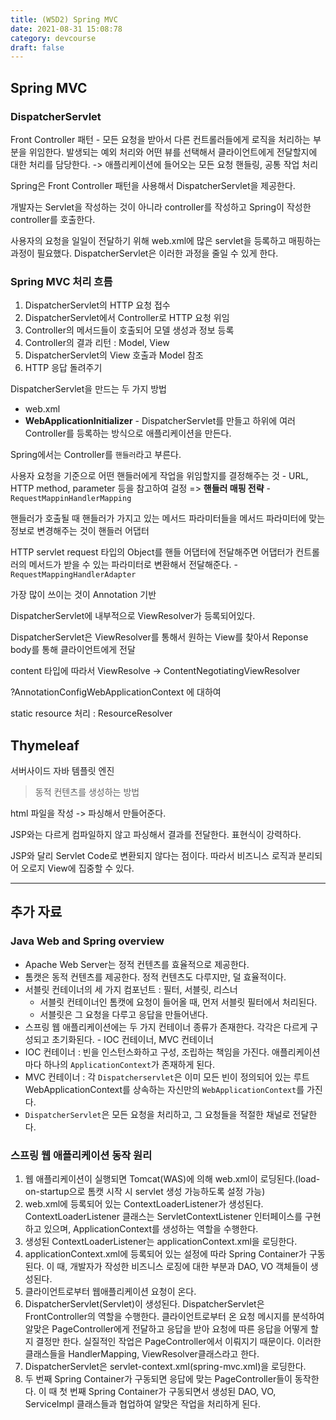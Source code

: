 ```yaml
---
title: (W5D2) Spring MVC
date: 2021-08-31 15:08:78
category: devcourse
draft: false
---
```


## Spring MVC

### DispatcherServlet

Front Controller 패턴 - 모든 요청을 받아서 다른 컨트롤러들에게 로직을 처리하는 부분을 위임한다. 발생되는 예외 처리와 어떤 뷰를 선택해서 클라이언트에게 전달할지에 대한 처리를 담당한다. -> 애플리케이션에 들어오는 모든 요청 핸들링, 공통 작업 처리

Spring은 Front Controller 패턴을 사용해서 DispatcherServlet을 제공한다.

개발자는 Servlet을 작성하는 것이 아니라 controller를 작성하고 Spring이 작성한 controller를 호출한다.

사용자의 요청을 일일이 전달하기 위해 web.xml에 많은 servlet을 등록하고 매핑하는 과정이 필요했다. DispatcherServlet은 이러한 과정을 줄일 수 있게 한다.

### Spring MVC 처리 흐름

1. DispatcherServlet의 HTTP 요청 접수
2. DispatcherServlet에서 Controller로 HTTP 요청 위임
3. Controller의 메서드들이 호출되어 모델 생성과 정보 등록
4. Controller의 결과 리턴 : Model, View
5. DispatcherServlet의 View 호출과 Model 참조
6. HTTP 응답 돌려주기

DispatcherServlet을 만드는 두 가지 방법

- web.xml
- **WebApplicationInitializer** - DispatcherServlet를 만들고 하위에 여러 Controller를 등록하는 방식으로 애플리케이션을 만든다.

Spring에서는 Controller를 `핸들러`라고 부른다.

사용자 요청을 기준으로 어떤 핸들러에게 작업을 위임할지를 결정해주는 것 - URL, HTTP method, parameter 등을 참고하여 걸정 => **핸들러 매핑 전략** - `RequestMappinHandlerMapping`

핸들러가 호출될 때 핸들러가 가지고 있는 메서드 파라미터들을 메서드 파라미터에 맞는 정보로 변경해주는 것이 핸들러 어댑터 

HTTP servlet request 타입의 Object를 핸들 어댑터에 전달해주면 어댑터가 컨트롤러의 메서드가 받을 수 있는 파라미터로 변환해서 전달해준다. - `RequestMappingHandlerAdapter`

가장 많이 쓰이는 것이 Annotation 기반

DispatcherServlet에 내부적으로 ViewResolver가 등록되어있다.

DispatcherServlet은 ViewResolver를 통해서 원하는 View를 찾아서 Reponse body를 통해 클라이언트에게 전달

content 타입에 따라서 ViewResolve -> ContentNegotiatingViewResolver

?AnnotationConfigWebApplicationContext 에 대하여

static resource 처리 : ResourceResolver



## Thymeleaf

서버사이드 자바 템플릿 엔진

> 동적 컨텐츠를 생성하는 방법

html 파일을 작성 -> 파싱해서 만들어준다.

JSP와는 다르게 컴파일하지 않고 파싱해서 결과를 전달한다. 표현식이 강력하다.

JSP와 달리 Servlet Code로 변환되지 않다는 점이다. 따라서 비즈니스 로직과 분리되어 오로지 View에 집중할 수 있다.


---

## 추가 자료

### Java Web and Spring overview

- Apache Web Server는 정적 컨텐츠를 효율적으로 제공한다.
- 톰캣은 동적 컨텐츠를 제공한다. 정적 컨텐츠도 다루지만, 덜 효율적이다.
- 서블릿 컨테이너의 세 가지 컴포넌트 : 필터, 서블릿, 리스너
  - 서블릿 컨테이너인 톰캣에 요청이 들어올 때, 먼저 서블릿 필터에서 처리된다.
  - 서블릿은 그 요청을 다루고 응답을 만들어낸다.
- 스프링 웹 애플리케이션에는 두 가지 컨테이너 종류가 존재한다. 각각은 다르게 구성되고 초기화된다. - IOC 컨테이너, MVC 컨테이너
- IOC 컨테이너 : 빈을 인스턴스화하고 구성, 조립하는 책임을 가진다. 애플리케이션마다 하나의 `ApplicationContext`가 존재하게 된다.
- MVC 컨테이너 : 각 `Dispatcherservlet`은 이미 모든 빈이 정의되어 있는 루트 WebApplicationContext를 상속하는 자신만의 `WebApplicationContext`를 가진다.
- `DispatcherServlet`은 모든 요청을 처리하고, 그 요청들을 적절한 채널로 전달한다.



### 스프링 웹 애플리케이션 동작 원리

1. 웹 애플리케이션이 실행되면 Tomcat(WAS)에 의해 web.xml이 로딩된다.(load-on-startup으로 톰캣 시작 시 servlet 생성 가능하도록 설정 가능)
2. web.xml에 등록되어 있는 ContextLoaderListener가 생성된다. ContextLoaderListener 클래스는 ServletContextListener 인터페이스를 구현하고 있으며, ApplicationContext를 생성하는 역할을 수행한다.
3. 생성된 ContextLoaderListener는 applicationContext.xml을 로딩한다.
4. applicationContext.xml에 등록되어 있는 설정에 따라 Spring Container가 구동된다. 이 때, 개발자가 작성한 비즈니스 로징에 대한 부분과 DAO, VO 객체들이 생성된다.
5. 클라이언트로부터 웹애플리케이션 요청이 온다.
6. DispatcherServlet(Servlet)이 생성된다. DispatcherServlet은 FrontController의 역할을 수행한다. 클라이언트로부터 온 요청 메시지를 분석하여 알맞은 PageController에게 전달하고 응답을 받아 요청에 따른 응답을 어떻게 할지 결정만 한다. 실질적인 작업은 PageController에서 이뤄지기 때문이다. 이러한 클래스들을 HandlerMapping, ViewResolver클래스라고 한다.
7. DispatcherServlet은 servlet-context.xml(spring-mvc.xml)을 로딩한다.
8. 두 번째 Spring Container가 구동되면 응답에 맞는 PageController들이 동작한다. 이 때 첫 번째 Spring Container가 구동되면서 생성된 DAO, VO, ServiceImpl 클래스들과 협업하여 알맞은 작업을 처리하게 된다.